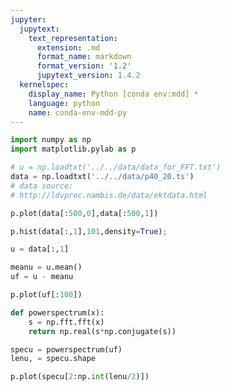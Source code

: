 ```yaml
---
jupyter:
  jupytext:
    text_representation:
      extension: .md
      format_name: markdown
      format_version: '1.2'
      jupytext_version: 1.4.2
  kernelspec:
    display_name: Python [conda env:mdd] *
    language: python
    name: conda-env-mdd-py
---
```


```python jupyter={"outputs_hidden": false}
import numpy as np
import matplotlib.pylab as p
```

```python jupyter={"outputs_hidden": false}
# u = np.loadtxt('../../data/data_for_FFT.txt')
data = np.loadtxt('../../data/p40_20.ts')
# data source:
# http://ldvproc.nambis.de/data/ektdata.html 
```

```python jupyter={"outputs_hidden": false}
p.plot(data[:500,0],data[:500,1])
```

```python jupyter={"outputs_hidden": false}
p.hist(data[:,1],101,density=True);
```

```python jupyter={"outputs_hidden": false}
u = data[:,1]

meanu = u.mean()
uf = u - meanu
```

```python jupyter={"outputs_hidden": false}
p.plot(uf[:100])
```

```python jupyter={"outputs_hidden": false}
def powerspectrum(x):
    s = np.fft.fft(x)
    return np.real(s*np.conjugate(s))

```

```python jupyter={"outputs_hidden": false}
specu = powerspectrum(uf)
lenu, = specu.shape
```

```python jupyter={"outputs_hidden": false}
p.plot(specu[2:np.int(lenu/2)])
```

```python jupyter={"outputs_hidden": false}

```
